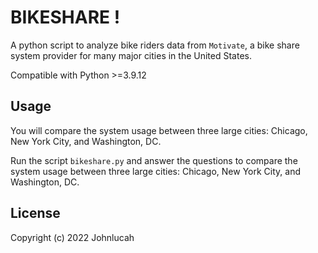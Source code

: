 # BIKESHARE !

A python script to analyze bike riders data from `Motivate`, a bike share system provider for many major cities in the United States.

Compatible with Python >=3.9.12

## Usage

You will compare the system usage between three large cities: Chicago, New York City, and Washington, DC.

Run the script `bikeshare.py` and answer the questions to compare the system usage between three large cities: Chicago, New York City, and Washington, DC.

## License
Copyright (c) 2022 Johnlucah
